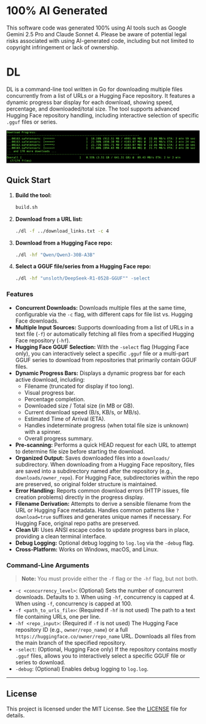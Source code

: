 # 100% AI Generated

This software code was generated 100% using AI tools such as Google Gemini 2.5 Pro and Claude Sonnet 4.
Please be aware of potential legal risks associated with using AI-generated code, including but not limited to copyright infringement or lack of ownership.


# DL

DL is a command-line tool written in Go for downloading multiple files concurrently from a list of URLs or a Hugging Face repository. It features a dynamic progress bar display for each download, showing speed, percentage, and downloaded/total size. The tool supports advanced Hugging Face repository handling, including interactive selection of specific `.gguf` files or series.

![Screenshot of DL tool](image.png)

## Quick Start

1. **Build the tool:**
    ```bash
    build.sh
    ```
2. **Download from a URL list:**
    ```bash
    ./dl -f ../download_links.txt -c 4
    ```
3. **Download from a Hugging Face repo:**
    ```bash
    ./dl -hf "Qwen/Qwen3-30B-A3B"
    ```
4. **Select a GGUF file/series from a Hugging Face repo:**
    ```bash
    ./dl -hf "unsloth/DeepSeek-R1-0528-GGUF"" -select
    ```

### Features

*   **Concurrent Downloads:** Downloads multiple files at the same time, configurable via the `-c` flag, with different caps for file list vs. Hugging Face downloads.
*   **Multiple Input Sources:** Supports downloading from a list of URLs in a text file (`-f`) or automatically fetching all files from a specified Hugging Face repository (`-hf`).
*   **Hugging Face GGUF Selection:** With the `-select` flag (Hugging Face only), you can interactively select a specific `.gguf` file or a multi-part GGUF series to download from repositories that primarily contain GGUF files.
*   **Dynamic Progress Bars:** Displays a dynamic progress bar for each active download, including:
    *   Filename (truncated for display if too long).
    *   Visual progress bar.
    *   Percentage completion.
    *   Downloaded size / Total size (in MB or GB).
    *   Current download speed (B/s, KB/s, or MB/s).
    *   Estimated Time of Arrival (ETA).
    *   Handles indeterminate progress (when total file size is unknown) with a spinner.
    *   Overall progress summary.
*   **Pre-scanning:** Performs a quick HEAD request for each URL to attempt to determine file size before starting the download.
*   **Organized Output:** Saves downloaded files into a `downloads/` subdirectory. When downloading from a Hugging Face repository, files are saved into a subdirectory named after the repository (e.g., `downloads/owner_repo`). For Hugging Face, subdirectories within the repo are preserved, so original folder structure is maintained.
*   **Error Handling:** Reports common download errors (HTTP issues, file creation problems) directly in the progress display.
*   **Filename Derivation:** Attempts to derive a sensible filename from the URL or Hugging Face metadata. Handles common patterns like `?download=true` suffixes and generates unique names if necessary. For Hugging Face, original repo paths are preserved.
*   **Clean UI:** Uses ANSI escape codes to update progress bars in place, providing a clean terminal interface.
*   **Debug Logging:** Optional debug logging to `log.log` via the `-debug` flag.
*   **Cross-Platform:** Works on Windows, macOS, and Linux.


### Command-Line Arguments

> **Note:** You must provide either the `-f` flag or the `-hf` flag, but not both.

*   `-c <concurrency_level>`: (Optional) Sets the number of concurrent downloads. Defaults to `3`. When using `-hf`, concurrency is capped at 4. When using `-f`, concurrency is capped at 100.
*   `-f <path_to_urls_file>`: (Required if `-hf` is not used) The path to a text file containing URLs, one per line.
*   `-hf <repo_input>`: (Required if `-f` is not used) The Hugging Face repository ID (e.g., `owner/repo_name`) or a full `https://huggingface.co/owner/repo_name` URL. Downloads all files from the main branch of the specified repository.
*   `-select`: (Optional, Hugging Face only) If the repository contains mostly `.gguf` files, allows you to interactively select a specific GGUF file or series to download.
*   `-debug`: (Optional) Enables debug logging to `log.log`.

---

## License

This project is licensed under the MIT License. See the [LICENSE](LICENSE) file for details.